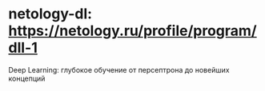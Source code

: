 # netology-dl: https://netology.ru/profile/program/dll-1
Deep Learning: глубокое обучение от персептрона до новейших концепций
